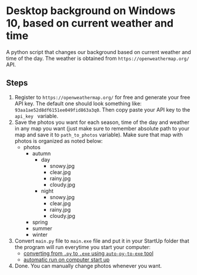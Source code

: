# Desktop background on Windows 10, based on current weather and time
A python script that changes our background based on current weather and time of the day. The weather is obtained from `https://openweathermap.org/` API.

## Steps
1. Register to `https://openweathermap.org/` for free and generate your free API key. The default one should look something like: `93aa1ae52d8df6151ee049fid863a3q0`. Then copy paste your API key to the `api_key ` variable.
2. Save the photos you want for each season, time of the day and weather in any map you want (just make sure to remember absolute path to your map and save it to `path_to_photos` variable). Make sure that map with photos is organized as noted below:     
    - photos
        - autumn
            - day
                - snowy.jpg
                - clear.jpg
                - rainy.jpg
                - cloudy.jpg
            - night
                - snowy.jpg
                - clear.jpg
                - rainy.jpg
                - cloudy.jpg
        - spring
        - summer
        - winter
3. Convert `main.py` file to `main.exe` file and put it in your StartUp folder that the program will run everytime you start your computer:
    - [converting from `.py` to `.exe` using `auto-py-to-exe` tool](https://pypi.org/project/auto-py-to-exe/)
    - [automatic run on computer start up](https://www.computroon.co.uk/2020/11/12/how-to-autorun-programs-on-startup-in-windows-10/)
4. Done. You can manually change photos whenever you want.

